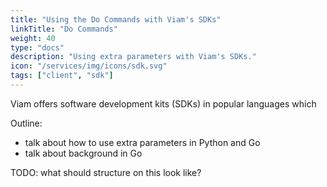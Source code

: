 ```yaml
---
title: "Using the Do Commands with Viam's SDKs"
linkTitle: "Do Commands"
weight: 40
type: "docs"
description: "Using extra parameters with Viam's SDKs."
icon: "/services/img/icons/sdk.svg"
tags: ["client", "sdk"]
---
```


Viam offers software development kits (SDKs) in popular languages which

Outline:
- talk about how to use extra parameters in Python and Go
- talk about background in Go


TODO: what should structure on this look like? 